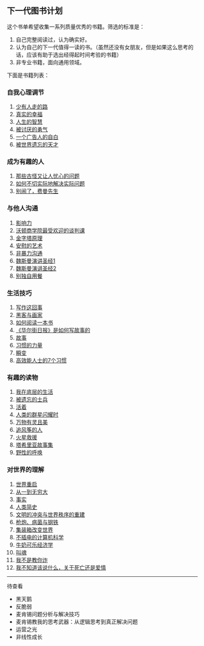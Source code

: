 ## 下一代图书计划
这个书单希望收集一系列质量优秀的书籍。筛选的标准是：
1. 自己完整阅读过，认为确实好。
2. 认为自己的下一代值得一读的书。（虽然还没有女朋友，但是如果这么思考的话，应该有助于选出经得起时间考验的书籍）
3. 非专业书籍，面向通用领域。

下面是书籍列表：

### 自我心理调节
1. [少有人走的路](https://book.douban.com/subject/1775691/)
1. [真实的幸福](https://book.douban.com/subject/4934733/)
1. [人生的智慧](https://book.douban.com/subject/25867570/)
1. [被讨厌的勇气](https://book.douban.com/subject/26369699/)
1. [一个广告人的自白](https://book.douban.com/subject/1031526/)
1. [被世界遗忘的天才](https://book.douban.com/subject/4882550/)

### 成为有趣的人
1. [那些古怪又让人忧心的问题](https://book.douban.com/subject/26364209/)
1. [如何不切实际地解决实际问题](https://book.douban.com/subject/35048568/)
1. [别闹了，费曼先生](https://book.douban.com/subject/1037602/)

### 与他人沟通
1. [影响力](https://book.douban.com/subject/1786387/)
1. [沃顿商学院最受欢迎的谈判课](https://book.douban.com/subject/11589950/)
1. [金字塔原理](https://book.douban.com/subject/4882120/)
1. [安慰的艺术](https://book.douban.com/subject/20475375/)
1. [非暴力沟通](https://book.douban.com/subject/3533221/)
1. [魏斯曼演讲圣经1](https://book.douban.com/subject/10588814/)
1. [魏斯曼演讲圣经2](https://book.douban.com/subject/10600373/)
1. [别独自用餐](https://book.douban.com/subject/5344908/)

### 生活技巧
1. [写作这回事](https://book.douban.com/subject/3888123/)
1. [黑客与画家](https://book.douban.com/subject/6021440/)
1. [如何阅读一本书](https://book.douban.com/subject/1013208/)
1. [《华尔街日报》是如何写故事的](https://book.douban.com/subject/1472946/)
1. [故事](https://book.douban.com/subject/25976544/)
1. [习惯的力量](https://book.douban.com/subject/20507212/)
1. [瞬变](https://book.douban.com/subject/25828158/)
1. [高效能人士的7个习惯](https://book.douban.com/subject/5325618/)

### 有趣的读物
1. [我在底层的生活](https://book.douban.com/subject/25900802/)
1. [被遗忘的士兵](https://book.douban.com/subject/3418938/)
1. [活着](https://book.douban.com/subject/4913064/)
1. [人类的群星闪耀时](https://book.douban.com/subject/1083762/)
1. [万物有灵且美](https://book.douban.com/subject/4187411/)
1. [追风筝的人](https://book.douban.com/subject/1770782/)
1. [火星救援](https://book.douban.com/subject/26586492/)
1. [塔希里亚故事集](https://book.douban.com/subject/2334065/)
1. [野性的呼唤](https://book.douban.com/subject/1883353/)

### 对世界的理解
1. [世界重启](https://book.douban.com/subject/26652354/)
1. [从一到无穷大](https://book.douban.com/subject/1102715/)
1. [事实](https://book.douban.com/subject/33385402/)
1. [人类简史](https://book.douban.com/subject/25985021/)
1. [文明的冲突与世界秩序的重建](https://book.douban.com/subject/4202004/)
1. [枪炮、病菌与钢铁](https://book.douban.com/subject/1813841/)
1. [集装箱改变世界](https://book.douban.com/subject/2354988/)
1. [不插电的计算机科学](https://book.douban.com/subject/5912193/)
1. [牛奶可乐经济学](https://book.douban.com/subject/3000997/)
1. [叫魂](https://book.douban.com/subject/10471333/)
1. [我不是教你诈](https://book.douban.com/subject/4918952/)
1. [我不知道该说什么，关于死亡还是爱情](https://book.douban.com/subject/25884880/)

---
待查看
- 黑天鹅
- 反脆弱
- 麦肯锡问题分析与解决技巧
- 麦肯锡教我的思考武器：从逻辑思考到真正解决问题
- 运营之光
- 非线性成长

